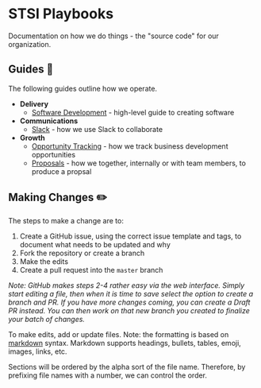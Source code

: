 # STSI Playbooks

Documentation on how we do things - the "source code" for our organization.

## Guides :notebook:

The following guides outline how we operate.

* __Delivery__
  * [Software Development](delivery/software-dev.md) - high-level guide to creating software
* __Communications__
  * [Slack](communications/slack.md) - how we use Slack to collaborate
* __Growth__
  * [Opportunity Tracking](growth/opportunities.md) - how we track business development opportunities
  * [Proposals](growth/proposals.md) - how we together, internally or with team members, to produce a propsal

## Making Changes :pencil2:

The steps to make a change are to:

1. Create a GitHub issue, using the correct issue template and tags, to document what needs to be updated and why
2. Fork the repository or create a branch
3. Make the edits
4. Create a pull request into the `master` branch

_Note: GitHub makes steps 2-4 rather easy via the web interface. Simply start editing a file, then when it is time to save select the option to create a branch and PR. If you have more changes coming, you can create a Draft PR instead. You can then work on that new branch you created to finalize your batch of changes._

To make edits, add or update files. Note: the formatting is based on [markdown](https://github.com/adam-p/markdown-here/wiki/Markdown-Cheatsheet) syntax. Markdown supports headings, bullets, tables, emoji, images, links, etc. 

Sections will be ordered by the alpha sort of the file name. Therefore, by prefixing file names with a number, we can control the order.

